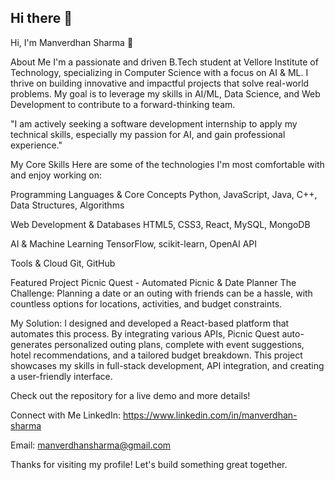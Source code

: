 ## Hi there 👋
Hi, I'm Manverdhan Sharma 👋

About Me
I'm a passionate and driven B.Tech student at Vellore Institute of Technology, specializing in Computer Science with a focus on AI & ML. I thrive on building innovative and impactful projects that solve real-world problems. My goal is to leverage my skills in AI/ML, Data Science, and Web Development to contribute to a forward-thinking team.

"I am actively seeking a software development internship to apply my technical skills, especially my passion for AI, and gain professional experience."

My Core Skills
Here are some of the technologies I'm most comfortable with and enjoy working on:

Programming Languages & Core Concepts
Python, JavaScript, Java, C++, Data Structures, Algorithms

Web Development & Databases
HTML5, CSS3, React, MySQL, MongoDB

AI & Machine Learning
TensorFlow, scikit-learn, OpenAI API

Tools & Cloud
Git, GitHub

Featured Project
Picnic Quest - Automated Picnic & Date Planner
The Challenge: Planning a date or an outing with friends can be a hassle, with countless options for locations, activities, and budget constraints.

My Solution: I designed and developed a React-based platform that automates this process. By integrating various APIs, Picnic Quest auto-generates personalized outing plans, complete with event suggestions, hotel recommendations, and a tailored budget breakdown. This project showcases my skills in full-stack development, API integration, and creating a user-friendly interface.

Check out the repository for a live demo and more details!

Connect with Me
LinkedIn: https://www.linkedin.com/in/manverdhan-sharma

Email: manverdhansharma@gmail.com

Thanks for visiting my profile! Let's build something great together.
